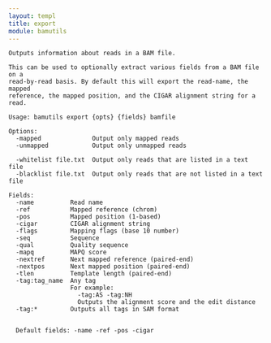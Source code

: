 ```yaml
---
layout: templ
title: export
module: bamutils
---
```

    
    Outputs information about reads in a BAM file.
    
    This can be used to optionally extract various fields from a BAM file on a
    read-by-read basis. By default this will export the read-name, the mapped
    reference, the mapped position, and the CIGAR alignment string for a read.
    
    Usage: bamutils export {opts} {fields} bamfile
    
    Options:
      -mapped              Output only mapped reads
      -unmapped            Output only unmapped reads
    
      -whitelist file.txt  Output only reads that are listed in a text file
      -blacklist file.txt  Output only reads that are not listed in a text file
    
    Fields:
      -name          Read name
      -ref           Mapped reference (chrom)
      -pos           Mapped position (1-based)
      -cigar         CIGAR alignment string
      -flags         Mapping flags (base 10 number)
      -seq           Sequence
      -qual          Quality sequence
      -mapq          MAPQ score
      -nextref       Next mapped reference (paired-end)
      -nextpos       Next mapped position (paired-end)
      -tlen          Template length (paired-end)
      -tag:tag_name  Any tag
                     For example:
                       -tag:AS -tag:NH
                       Outputs the alignment score and the edit distance
      -tag:*         Outputs all tags in SAM format
    
    
      Default fields: -name -ref -pos -cigar
    
    
